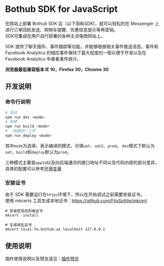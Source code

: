 # Bothub SDK for JavaScript

在网站上部署 Bothub SDK 后（以下简称SDK)，就可以轻松的在 Messenger 上进行订单回执发送、购物车提醒、优惠信息提示等再营销。  
SDK可集成在用户自行部署的各种主流电商网站上。

SDK 提供了聊天插件、事件跟踪等功能，并能够根据相关事件推送消息。事件和 Facebook Analytics 的相应事件保持了最大程度的一致以便于开发以及在 Facebook Analytics 中查看事件统计。

**浏览器最低兼容版本 IE 10，Firefox 30，Chrome 30** 

## 开发说明

### 命令行说明
```bash
# 调试
npm run dev <mode>
# 构建
npm run build <mode>
# （构建后）上传
npm run deploy <mode>
```

其中`mode`为选填，表示编译的模式，可填`uat`、`uat2`、`prod`。
`dev`模式下默认为`uat`，`build`和`deploy`默认为`prod`。

三种模式主要是`appId`以及向后端通讯的接口地址不同以及代码内部的部分差异，具体的配置可以参考[环境变量]('./build/env.ts')

### 安装证书
由于 SDK 需要运行在`https`环境下，所以在开始调试之前需要安装证书。  
使用 mkcerts 工具生成本地证书：https://github.com/FiloSottile/mkcert  

```shell
# 安装受信任的根证书
mkcert -install

# 生成域名证书
mkcert local-fe.bothub.ai localhost 127.0.0.1
```

## 使用说明

插件使用说明以及预览请见：[插件预览](https://bothub-ai.github.io/bothub-sdk-for-javascript/)
